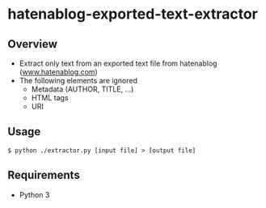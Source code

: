 # hatenablog-exported-text-extractor

## Overview

* Extract only text from an exported text file from hatenablog (www.hatenablog.com)
* The following elements are ignored
  * Metadata (AUTHOR, TITLE, ...)
  * HTML tags
  * URI

## Usage

`$ python ./extractor.py [input file] > [output file]`

## Requirements

* Python 3
